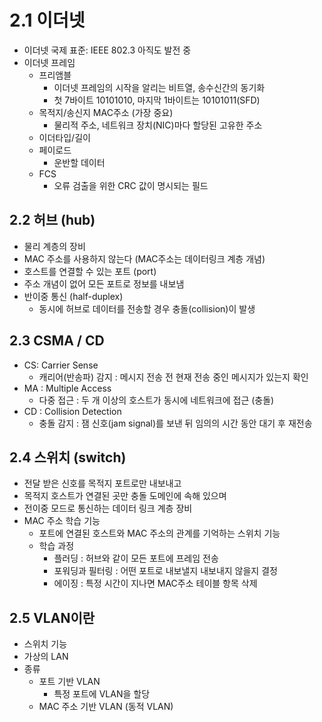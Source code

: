 
# 2.1 이더넷
* 이더넷 국제 표준: IEEE 802.3 아직도 발전 중
* 이더넷 프레임
    - 프리앰블
        - 이더넷 프레임의 시작을 알리는 비트열, 송수신간의 동기화
        - 첫 7바이트 10101010, 마지막 1바이트는 10101011(SFD)
    - 목적지/송신지 MAC주소 (가장 중요)
        - 물리적 주소, 네트워크 장치(NIC)마다 할당된 고유한 주소
    - 이더타입/길이
    - 페이로드
        - 운반할 데이터
    - FCS
        - 오류 검출을 위한 CRC 값이 명시되는 필드

## 2.2 허브 (hub)
- 물리 계층의 장비
- MAC 주소를 사용하지 않는다 (MAC주소는 데이터링크 계층 개념)
- 호스트를 연결할 수 있는 포트 (port)
- 주소 개념이 없어 모든 포트로 정보를 내보냄
- 반이중 통신 (half-duplex)
    - 동시에 허브로 데이터를 전송할 경우 충돌(collision)이 발생

## 2.3 CSMA / CD
- CS: Carrier Sense
    - 캐리어(반송파) 감지 : 메시지 전송 전 현재 전송 중인 메시지가 있는지 확인
- MA : Multiple Access
    - 다중 접근 : 두 개 이상의 호스트가 동시에 네트워크에 접근 (충돌)
- CD : Collision Detection
    - 충돌 감지 : 잼 신호(jam signal)를 보낸 뒤 임의의 시간 동안 대기 후 재전송

## 2.4 스위치 (switch)
- 전달 받은 신호를 목적지 포트로만 내보내고
- 목적지 호스트가 연결된 곳만 충돌 도메인에 속해 있으며
- 전이중 모드로 통신하는 데이터 링크 계층 장비
- MAC 주소 학습 기능
    - 포트에 연결된 호스트와 MAC 주소의 관계를 기억하는 스위치 기능
    - 학습 과정
        - 플러딩 : 허브와 같이 모든 포트에 프레임 전송
        - 포워딩과 필터링 : 어떤 포트로 내보낼지 내보내지 않을지 결정
        - 에이징 : 특정 시간이 지나면 MAC주소 테이블 항목 삭제

## 2.5 VLAN이란
- 스위치 기능
- 가상의 LAN
- 종류
    - 포트 기반 VLAN
        - 특정 포트에 VLAN을 할당
    - MAC 주소 기반 VLAN (동적 VLAN)
